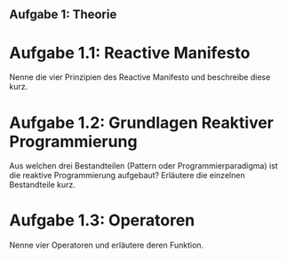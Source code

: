 ## Aufgabe 1: Theorie
# Aufgabe 1.1: Reactive Manifesto
Nenne die vier Prinzipien des Reactive Manifesto und beschreibe diese kurz. 
# Aufgabe 1.2: Grundlagen Reaktiver Programmierung
Aus welchen drei Bestandteilen (Pattern oder Programmierparadigma) ist die reaktive Programmierung aufgebaut? Erläutere die einzelnen Bestandteile kurz. 
# Aufgabe 1.3: Operatoren
Nenne vier Operatoren und erläutere deren Funktion. 
